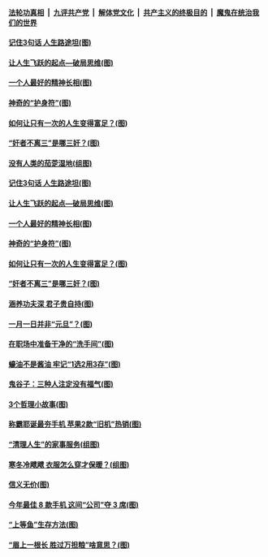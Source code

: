 

####  [法轮功真相](../../../../basic/blob/master/README.md?t=01031146) &nbsp;|&nbsp; [九评共产党](../../../../9ping.md/blob/master/README.md?t=01031146) &nbsp;|&nbsp; [解体党文化](../../../../jtdwh.md/blob/master/README.md?t=01031146)  &nbsp;|&nbsp; [共产主义的终极目的](../../../../gczydzjmd.md/blob/master/README.md?t=01031146) &nbsp;|&nbsp; [魔鬼在统治我们的世界](../../../../mgztzwmdsj.md/blob/master/README.md?t=01031146) 

#### [记住3句话 人生路途坦(图)](../pages/p8/957447.md?t=01031146) 

#### [让人生飞跃的起点—破局思维(图)](../pages/p8/957751.md?t=01031146) 

#### [一个人最好的精神长相(图)](../pages/p8/957672.md?t=01031146) 

#### [神奇的“护身符”(图)](../pages/p8/957650.md?t=01031146) 

#### [如何让只有一次的人生变得富足？(图)](../pages/p8/957113.md?t=01031146) 

#### [“奸者不离三”是哪三奸？(图)](../pages/p8/957449.md?t=01031146) 

#### [没有人类的茄萣湿地(组图)](../pages/p8/957845.md?t=01031146) 

#### [记住3句话 人生路途坦(图)](../pages/p8/957447.md?t=01031146) 

#### [让人生飞跃的起点—破局思维(图)](../pages/p8/957751.md?t=01031146) 

#### [一个人最好的精神长相(图)](../pages/p8/957672.md?t=01031146) 

#### [神奇的“护身符”(图)](../pages/p8/957650.md?t=01031146) 

#### [如何让只有一次的人生变得富足？(图)](../pages/p8/957113.md?t=01031146) 

#### [“奸者不离三”是哪三奸？(图)](../pages/p8/957449.md?t=01031146) 

#### [涵养功夫深 君子贵自持(图)](../pages/p8/957463.md?t=01031146) 

#### [一月一日并非“元旦”？(图)](../pages/p8/957644.md?t=01031146) 

#### [在职场中准备干净的“洗手间”(图)](../pages/p8/957521.md?t=01031146) 

#### [蠔油不是酱油 牢记“1选2用3存”(图)](../pages/p8/957453.md?t=01031146) 

#### [鬼谷子：三种人注定没有福气(图)](../pages/p8/957459.md?t=01031146) 

#### [3个哲理小故事(图)](../pages/p8/957444.md?t=01031146) 

#### [称霸耶诞最夯手机 苹果2款“旧机”热销(图)](../pages/p8/957534.md?t=01031146) 

#### [“清理人生”的家事服务(组图)](../pages/p8/957523.md?t=01031146) 

#### [寒冬冷飕飕 衣服怎么穿才保暖？(组图)](../pages/p8/957489.md?t=01031146) 

#### [信义无价(图)](../pages/p8/957471.md?t=01031146) 

#### [今年最佳 8 款手机 这间“公司”夺 3 席(图)](../pages/p8/957414.md?t=01031146) 

#### [“上等鱼”生存方法(图)](../pages/p8/957413.md?t=01031146) 

#### [“眉上一根长 胜过万担粮”啥意思？(图)](../pages/p8/957392.md?t=01031146) 

